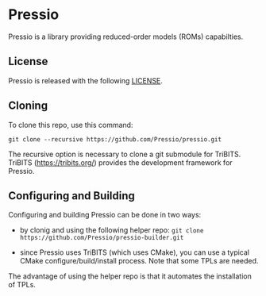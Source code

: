 
# Pressio

Pressio is a library providing reduced-order models (ROMs) capabilties.

## License
Pressio is released with the following [LICENSE](./LICENSE).

## Cloning
To clone this repo, use this command:
```
git clone --recursive https://github.com/Pressio/pressio.git
```
The recursive option is necessary to clone a git submodule for TriBITS.
TriBITS (https://tribits.org/) provides the development framework for Pressio.

## Configuring and Building
Configuring and building Pressio can be done in two ways: 

* by clonig and using the following helper repo: `git clone https://github.com/Pressio/pressio-builder.git`

* since Pressio uses TriBITS (which uses CMake), you can use a typical CMake configure/build/install process. Note that some TPLs are needed. 

The advantage of using the helper repo is that it automates the installation of TPLs. 


